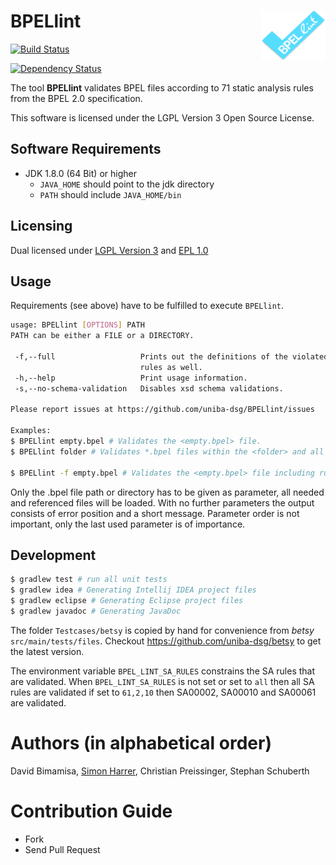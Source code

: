 # BPELlint <img align="right" src="logos/BPELlint-logo.png" height="80" width="103"/>

[![Build Status](https://travis-ci.org/uniba-dsg/BPELlint.png?branch=master)](https://travis-ci.org/uniba-dsg/BPELlint)

[![Dependency Status](https://www.versioneye.com/user/projects/54c65c941a0071823a000284#tab-dependencies/badge.svg?style=flat)](https://www.versioneye.com/user/projects/54c65c941a0071823a000284#tab-dependencies)

The tool **BPELlint** validates BPEL files according to 71 static analysis rules from the BPEL 2.0 specification.

This software is licensed under the LGPL Version 3 Open Source License.

## Software Requirements
- JDK 1.8.0 (64 Bit) or higher
  - `JAVA_HOME` should point to the jdk directory
  - `PATH` should include `JAVA_HOME/bin`

## Licensing
Dual licensed under [LGPL Version 3](http://www.gnu.org/licenses/lgpl-3.0.html) and [EPL 1.0](http://opensource.org/licenses/EPL-1.0)

## Usage

Requirements (see above) have to be fulfilled to execute `BPELlint`.

```bash
usage: BPELlint [OPTIONS] PATH
PATH can be either a FILE or a DIRECTORY.

 -f,--full                   Prints out the definitions of the violated
                             rules as well.
 -h,--help                   Print usage information.
 -s,--no-schema-validation   Disables xsd schema validations.

Please report issues at https://github.com/uniba-dsg/BPELlint/issues

Examples:
$ BPELlint empty.bpel # Validates the <empty.bpel> file.
$ BPELlint folder # Validates *.bpel files within the <folder> and all its subfolders.

$ BPELlint -f empty.bpel # Validates the <empty.bpel> file including rule definition.
```

Only the .bpel file path or directory has to be given as parameter, all needed and referenced files will be loaded.
With no further parameters the output consists of error position and a short message.
Parameter order is not important, only the last used parameter is of importance.

## Development

```bash
$ gradlew test # run all unit tests
$ gradlew idea # Generating Intellij IDEA project files
$ gradlew eclipse # Generating Eclipse project files
$ gradlew javadoc # Generating JavaDoc
```

The folder `Testcases/betsy` is copied by hand for convenience from *betsy* `src/main/tests/files`.
Checkout https://github.com/uniba-dsg/betsy to get the latest version.

The environment variable `BPEL_LINT_SA_RULES` constrains the SA rules that are validated.
When `BPEL_LINT_SA_RULES` is not set or set to `all` then all SA rules are validated if set to `61,2,10` then SA00002, SA00010 and SA00061 are validated.

# Authors (in alphabetical order)

David Bimamisa, [Simon Harrer](http://www.uni-bamberg.de/pi/team/harrer/), Christian Preissinger, Stephan Schuberth

# Contribution Guide

- Fork
- Send Pull Request
